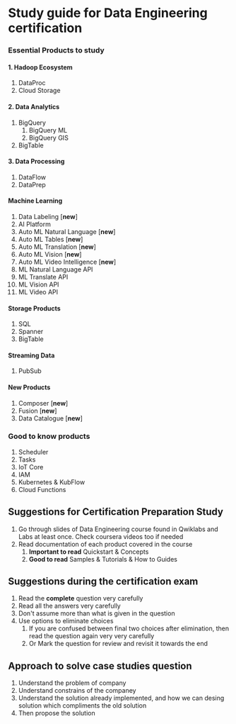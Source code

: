 # Study guide for Data Engineering certification
### Essential Products to study

#### 1. Hadoop Ecosystem
1. DataProc
1. Cloud Storage

#### 2. Data Analytics
1. BigQuery
    1. BigQuery ML
    1. BigQuery GIS
1. BigTable

#### 3. Data Processing
1. DataFlow
1. DataPrep

#### Machine Learning
1. Data Labeling [**new**]
1. AI Platform
1. Auto ML Natural Language [**new**]
1. Auto ML Tables [**new**]
1. Auto ML Translation [**new**]
1. Auto ML Vision [**new**]
1. Auto ML Video Intelligence [**new**]
1. ML Natural Language API
1. ML Translate API
1. ML Vision API
1. ML Video API

#### Storage Products
1. SQL
1. Spanner
1. BigTable

#### Streaming Data
1. PubSub

#### New Products
1. Composer [**new**]
1. Fusion [**new**]
1. Data Catalogue [**new**]

### Good to know products
1. Scheduler
1. Tasks
1. IoT Core
1. IAM
1. Kubernetes & KubFlow
1. Cloud Functions

## Suggestions for Certification Preparation Study
1. Go through slides of Data Engineering course found in Qwiklabs and Labs at least once. Check coursera videos too if needed
2. Read documentation of each product covered in the course
    1. **Important to read** Quickstart & Concepts
    2. **Good to read** Samples & Tutorials & How to Guides

## Suggestions during the certification exam
1. Read the **complete** question very carefully
2. Read all the answers very carefully
3. Don't assume more than what is given in the question
4. Use options to eliminate choices
    1. If you are confused between final two choices after elimination, then read the question again very very carefully
    2. Or Mark the question for review and revisit it towards the end
    
 ## Approach to solve case studies question
 1. Understand the problem of company
 1. Understand constrains of the companey
 1. Understand the solution already implemented, and how we can desing solution which compliments the old solution
 1. Then propose the solution
